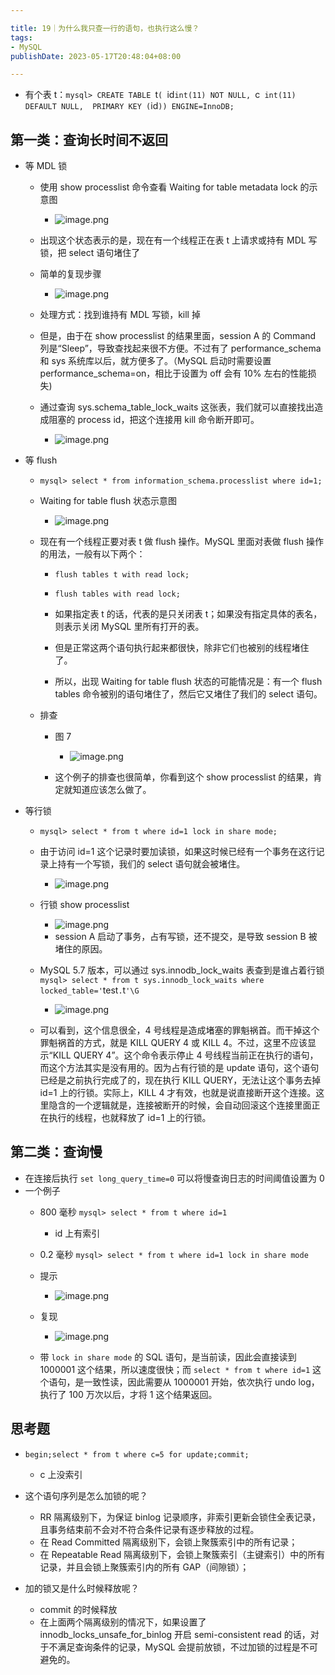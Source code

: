 ```yaml
---

title: 19｜为什么我只查一行的语句，也执行这么慢？
tags:
- MySQL
publishDate: 2023-05-17T20:48:04+08:00

---
```


- 有个表 t：`mysql> CREATE TABLE `t` (  `id` int(11) NOT NULL,  `c` int(11) DEFAULT NULL,  PRIMARY KEY (`id`)) ENGINE=InnoDB;`

## 第一类：查询长时间不返回

- 等 MDL 锁
  - 使用 show processlist 命令查看 Waiting for table metadata lock 的示意图
    - ![image.png](https://cdn.jsdelivr.net/gh/11ze/static/images/mysql45-19-1.png)

  - 出现这个状态表示的是，现在有一个线程正在表 t 上请求或持有 MDL 写锁，把 select 语句堵住了
  - 简单的复现步骤
    - ![image.png](https://cdn.jsdelivr.net/gh/11ze/static/images/mysql45-19-2.png)

  - 处理方式：找到谁持有 MDL 写锁，kill 掉
  - 但是，由于在 show processlist 的结果里面，session A 的 Command 列是“Sleep”，导致查找起来很不方便。不过有了 performance_schema 和 sys 系统库以后，就方便多了。（MySQL 启动时需要设置 performance_schema=on，相比于设置为 off 会有 10% 左右的性能损失)
  - 通过查询 sys.schema_table_lock_waits 这张表，我们就可以直接找出造成阻塞的 process id，把这个连接用 kill 命令断开即可。
    - ![image.png](https://cdn.jsdelivr.net/gh/11ze/static/images/mysql45-19-3.png)


- 等 flush
  - `mysql> select * from information_schema.processlist where id=1;`
  - Waiting for table flush 状态示意图
    - ![image.png](https://cdn.jsdelivr.net/gh/11ze/static/images/mysql45-19-4.png)

  - 现在有一个线程正要对表 t 做 flush 操作。MySQL 里面对表做 flush 操作的用法，一般有以下两个：
    - `flush tables t with read lock;`
    - `flush tables with read lock;`

    - 如果指定表 t 的话，代表的是只关闭表 t；如果没有指定具体的表名，则表示关闭 MySQL 里所有打开的表。
    - 但是正常这两个语句执行起来都很快，除非它们也被别的线程堵住了。
    - 所以，出现 Waiting for table flush 状态的可能情况是：有一个 flush tables 命令被别的语句堵住了，然后它又堵住了我们的 select 语句。

  - 排查
    - 图 7
      - ![image.png](https://cdn.jsdelivr.net/gh/11ze/static/images/mysql45-19-5.png)

    - 这个例子的排查也很简单，你看到这个 show processlist 的结果，肯定就知道应该怎么做了。

- 等行锁
  - `mysql> select * from t where id=1 lock in share mode;`
  - 由于访问 id=1 这个记录时要加读锁，如果这时候已经有一个事务在这行记录上持有一个写锁，我们的 select 语句就会被堵住。
    - ![image.png](https://cdn.jsdelivr.net/gh/11ze/static/images/mysql45-19-6.png)
  - 行锁 show processlist
    - ![image.png](https://cdn.jsdelivr.net/gh/11ze/static/images/mysql45-19-7.png)
    - session A 启动了事务，占有写锁，还不提交，是导致 session B 被堵住的原因。

  - MySQL 5.7 版本，可以通过 sys.innodb_lock_waits 表查到是谁占着行锁 `mysql> select * from t sys.innodb_lock_waits where locked_table='`test`.`t`'\G`
    - ![image.png](https://cdn.jsdelivr.net/gh/11ze/static/images/mysql45-19-8.png)

  - 可以看到，这个信息很全，4 号线程是造成堵塞的罪魁祸首。而干掉这个罪魁祸首的方式，就是 KILL QUERY 4 或 KILL 4。不过，这里不应该显示“KILL QUERY 4”。这个命令表示停止 4 号线程当前正在执行的语句，而这个方法其实是没有用的。因为占有行锁的是 update 语句，这个语句已经是之前执行完成了的，现在执行 KILL QUERY，无法让这个事务去掉 id=1 上的行锁。实际上，KILL 4 才有效，也就是说直接断开这个连接。这里隐含的一个逻辑就是，连接被断开的时候，会自动回滚这个连接里面正在执行的线程，也就释放了 id=1 上的行锁。

## 第二类：查询慢

- 在连接后执行 `set long_query_time=0` 可以将慢查询日志的时间阈值设置为 0
- 一个例子
  - 800 毫秒 `mysql> select * from t where id=1`
    - id 上有索引

  - 0.2 毫秒 `mysql> select * from t where id=1 lock in share mode`
  - 提示
    - ![image.png](https://cdn.jsdelivr.net/gh/11ze/static/images/mysql45-19-9.png)

  - 复现
    - ![image.png](https://cdn.jsdelivr.net/gh/11ze/static/images/mysql45-19-10.png)

  - 带 `lock in share mode` 的 SQL 语句，是当前读，因此会直接读到 1000001 这个结果，所以速度很快；而 `select * from t where id=1` 这个语句，是一致性读，因此需要从 1000001 开始，依次执行 undo log，执行了 100 万次以后，才将 1 这个结果返回。

## 思考题

- `begin;select * from t where c=5 for update;commit;`
  - c 上没索引

- 这个语句序列是怎么加锁的呢？
  - RR 隔离级别下，为保证 binlog 记录顺序，非索引更新会锁住全表记录，且事务结束前不会对不符合条件记录有逐步释放的过程。
  - 在 Read Committed 隔离级别下，会锁上聚簇索引中的所有记录；
  - 在 Repeatable Read 隔离级别下，会锁上聚簇索引（主键索引）中的所有记录，并且会锁上聚簇索引内的所有 GAP（间隙锁）；

- 加的锁又是什么时候释放呢？
  - commit 的时候释放
  - 在上面两个隔离级别的情况下，如果设置了 innodb_locks_unsafe_for_binlog 开启 semi-consistent read 的话，对于不满足查询条件的记录，MySQL 会提前放锁，不过加锁的过程是不可避免的。
